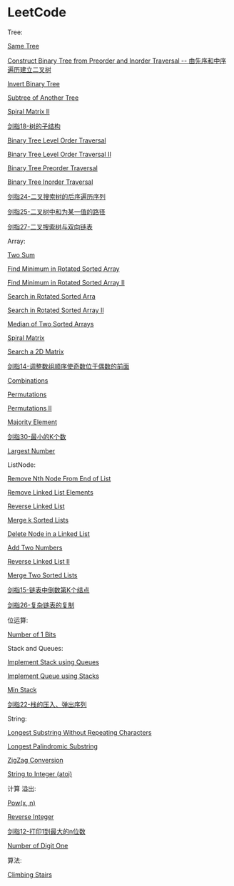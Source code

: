 # LeetCode

Tree:

[Same Tree](https://github.com/nicolasNi/LeetCode/blob/master/100.%20Same%20Tree.md)

[Construct Binary Tree from Preorder and Inorder Traversal -- 由先序和中序遍历建立二叉树](https://github.com/nicolasNi/LeetCode/blob/master/105.%20Construct%20Binary%20Tree%20from%20Preorder%20and%20Inorder%20Traversal.md)

[Invert Binary Tree](https://github.com/nicolasNi/LeetCode/blob/master/226.%20Invert%20Binary%20Tree.md)

[Subtree of Another Tree](https://github.com/nicolasNi/LeetCode/blob/master/572.%20Subtree%20of%20Another%20Tree.md)

[Spiral Matrix II](https://github.com/nicolasNi/LeetCode/blob/master/59.%20Spiral%20Matrix%20II.md)

[剑指18-树的子结构](https://github.com/nicolasNi/LeetCode/blob/master/%E5%89%91%E6%8C%8718-%E6%A0%91%E7%9A%84%E5%AD%90%E7%BB%93%E6%9E%84.md)

[Binary Tree Level Order Traversal](https://github.com/nicolasNi/LeetCode/blob/master/102.%20Binary%20Tree%20Level%20Order%20Traversal.md)

[Binary Tree Level Order Traversal II](https://github.com/nicolasNi/LeetCode/blob/master/107.%20Binary%20Tree%20Level%20Order%20Traversal%20II.md)

[Binary Tree Preorder Traversal](https://github.com/nicolasNi/LeetCode/blob/master/144.%20Binary%20Tree%20Preorder%20Traversal.md)

[Binary Tree Inorder Traversal](https://github.com/nicolasNi/LeetCode/blob/master/94.%20Binary%20Tree%20Inorder%20Traversal.md)

[剑指24-二叉搜索树的后序遍历序列](https://github.com/nicolasNi/LeetCode/blob/master/%E5%89%91%E6%8C%8724-%E4%BA%8C%E5%8F%89%E6%90%9C%E7%B4%A2%E6%A0%91%E7%9A%84%E5%90%8E%E5%BA%8F%E9%81%8D%E5%8E%86%E5%BA%8F%E5%88%97.md)

[剑指25-二叉树中和为某一值的路径](https://github.com/nicolasNi/LeetCode/blob/master/%E5%89%91%E6%8C%8725-%E4%BA%8C%E5%8F%89%E6%A0%91%E4%B8%AD%E5%92%8C%E4%B8%BA%E6%9F%90%E4%B8%80%E5%80%BC%E7%9A%84%E8%B7%AF%E5%BE%84.md)

[剑指27-二叉搜索树与双向链表](https://github.com/nicolasNi/LeetCode/blob/master/%E5%89%91%E6%8C%8727-%E4%BA%8C%E5%8F%89%E6%90%9C%E7%B4%A2%E6%A0%91%E4%B8%8E%E5%8F%8C%E5%90%91%E9%93%BE%E8%A1%A8.md)


Array:

[Two Sum](https://github.com/nicolasNi/LeetCode/blob/master/1.%20Two%20Sum.md)

[Find Minimum in Rotated Sorted Array](https://github.com/nicolasNi/LeetCode/blob/master/153.%20Find%20Minimum%20in%20Rotated%20Sorted%20Array.md)

[Find Minimum in Rotated Sorted Array II](https://github.com/nicolasNi/LeetCode/blob/master/154.%20Find%20Minimum%20in%20Rotated%20Sorted%20Array%20II.md)

[Search in Rotated Sorted Arra](https://github.com/nicolasNi/LeetCode/blob/master/33.%20Search%20in%20Rotated%20Sorted%20Array.md)

[Search in Rotated Sorted Array II](https://github.com/nicolasNi/LeetCode/blob/master/81.%20Search%20in%20Rotated%20Sorted%20Array%20II.md)

[Median of Two Sorted Arrays](https://github.com/nicolasNi/LeetCode/blob/master/4.%20Median%20of%20Two%20Sorted%20Arrays.md)

[Spiral Matrix](https://github.com/nicolasNi/LeetCode/blob/master/54.%20Spiral%20Matrix.md)

[Search a 2D Matrix](https://github.com/nicolasNi/LeetCode/blob/master/74.%20Search%20a%202D%20Matrix.md)

[剑指14-调整数组顺序使奇数位于偶数的前面](https://github.com/nicolasNi/LeetCode/blob/master/%E5%89%91%E6%8C%8714-%E8%B0%83%E6%95%B4%E6%95%B0%E7%BB%84%E9%A1%BA%E5%BA%8F%E4%BD%BF%E5%A5%87%E6%95%B0%E4%BD%8D%E4%BA%8E%E5%81%B6%E6%95%B0%E7%9A%84%E5%89%8D%E9%9D%A2.md)

[Combinations](https://github.com/nicolasNi/LeetCode/blob/master/77.%20Combinations.md)

[Permutations](https://github.com/nicolasNi/LeetCode/blob/master/46.%20Permutations.md)

[Permutations II](https://github.com/nicolasNi/LeetCode/blob/master/Permutations%20II.md)

[Majority Element](https://github.com/nicolasNi/LeetCode/blob/master/169.%20Majority%20Element.md)

[剑指30-最小的K个数](https://github.com/nicolasNi/LeetCode/blob/master/%E5%89%91%E6%8C%8730-%E6%9C%80%E5%B0%8F%E7%9A%84K%E4%B8%AA%E6%95%B0.md)

[Largest Number](https://github.com/nicolasNi/LeetCode/blob/master/179.%20Largest%20Number.md)

ListNode:

[Remove Nth Node From End of List](https://github.com/nicolasNi/LeetCode/blob/master/19.%20Remove%20Nth%20Node%20From%20End%20of%20List.md)

[Remove Linked List Elements](https://github.com/nicolasNi/LeetCode/blob/master/203.%20Remove%20Linked%20List%20Elements.md)

[Reverse Linked List](https://github.com/nicolasNi/LeetCode/blob/master/206.%20Reverse%20Linked%20List.md)

[Merge k Sorted Lists](https://github.com/nicolasNi/LeetCode/blob/master/23.%20Merge%20k%20Sorted%20Lists.md)

[Delete Node in a Linked List](https://github.com/nicolasNi/LeetCode/blob/master/237.%20Delete%20Node%20in%20a%20Linked%20List.md)

[Add Two Numbers](https://github.com/nicolasNi/LeetCode/blob/master/2.%20Add%20Two%20Numbers.md)

[Reverse Linked List II](https://github.com/nicolasNi/LeetCode/blob/master/92.%20Reverse%20Linked%20List%20II.md)

[Merge Two Sorted Lists](https://github.com/nicolasNi/LeetCode/blob/master/21.%20Merge%20Two%20Sorted%20Lists.md)

[剑指15-链表中倒数第K个结点](https://github.com/nicolasNi/LeetCode/blob/master/%E5%89%91%E6%8C%8715-%E9%93%BE%E8%A1%A8%E4%B8%AD%E5%80%92%E6%95%B0%E7%AC%ACK%E4%B8%AA%E7%BB%93%E7%82%B9.md)

[剑指26-复杂链表的复制](https://github.com/nicolasNi/LeetCode/blob/master/%E5%89%91%E6%8C%8726-%E5%A4%8D%E6%9D%82%E9%93%BE%E8%A1%A8%E7%9A%84%E5%A4%8D%E5%88%B6.md)



位运算:

[Number of 1 Bits](https://github.com/nicolasNi/LeetCode/blob/master/191.%20Number%20of%201%20Bits.md)



Stack and Queues:

[Implement Stack using Queues](https://github.com/nicolasNi/LeetCode/blob/master/225.%20Implement%20Stack%20using%20Queues.md)

[Implement Queue using Stacks](https://github.com/nicolasNi/LeetCode/blob/master/232.%20Implement%20Queue%20using%20Stacks.md)

[Min Stack](https://github.com/nicolasNi/LeetCode/blob/master/155.%20Min%20Stack.md)

[剑指22-栈的压入、弹出序列](https://github.com/nicolasNi/LeetCode/blob/master/%E5%89%91%E6%8C%8722-%E6%A0%88%E7%9A%84%E5%8E%8B%E5%85%A5%E3%80%81%E5%BC%B9%E5%87%BA%E5%BA%8F%E5%88%97.md)



String:

[Longest Substring Without Repeating Characters](https://github.com/nicolasNi/LeetCode/blob/master/3.%20Longest%20Substring%20Without%20Repeating%20Characters.md)

[Longest Palindromic Substring](https://github.com/nicolasNi/LeetCode/blob/master/5.%20Longest%20Palindromic%20Substring.md)

[ZigZag Conversion](https://github.com/nicolasNi/LeetCode/blob/master/6.%20ZigZag%20Conversion.md)

[String to Integer (atoi)](https://github.com/nicolasNi/LeetCode/blob/master/8.%20String%20to%20Integer%20(atoi).md)



计算 溢出:

[Pow(x, n)](https://github.com/nicolasNi/LeetCode/blob/master/50.%20Pow(x%2C%20n).md)

[Reverse Integer](https://github.com/nicolasNi/LeetCode/blob/master/7.%20Reverse%20Integer.md)

[剑指12-打印1到最大的n位数](https://github.com/nicolasNi/LeetCode/blob/master/%E5%89%91%E6%8C%8712-%E6%89%93%E5%8D%B01%E5%88%B0%E6%9C%80%E5%A4%A7%E7%9A%84n%E4%BD%8D%E6%95%B0.md)

[Number of Digit One](https://github.com/nicolasNi/LeetCode/blob/master/233.%20Number%20of%20Digit%20One.md)


算法:

[Climbing Stairs](https://github.com/nicolasNi/LeetCode/blob/master/70.%20Climbing%20Stairs.md)
